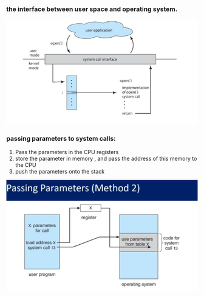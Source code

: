 ### the interface between user space and operating system.
![screen](./images/2.1.png)
### passing parameters to system calls: 
1. Pass the parameters in the CPU registers 
2. store the parameter in memory , and pass the address of this memory to the CPU
3. push the parameters onto the stack  

![screen](./images/2.2.png)